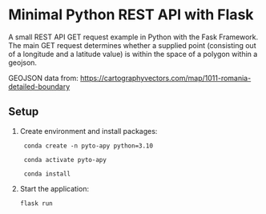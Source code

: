 # Minimal Python REST API with Flask

A small REST API GET request example in Python with the Fask Framework. The main GET request determines whether a supplied point (consisting out of a longitude and a latitude value) is within the space of a polygon within a geojson.

GEOJSON data from:
https://cartographyvectors.com/map/1011-romania-detailed-boundary

## Setup

1. Create environment and install packages:

    `` conda create -n pyto-apy python=3.10``

    `` conda activate pyto-apy``

    `` conda install``

2. Start the application:

    ``flask run``